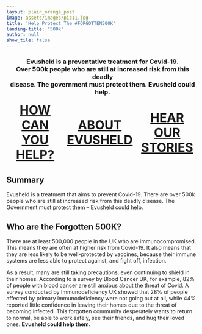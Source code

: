 ```yaml
---
layout: plain_orange_post
image: assets/images/pic11.jpg
title: 'Help Protect The #FORGOTTEN500K'
landing-title: "500k"
author: null
show_tile: false
---
```



<h3><center>Evusheld is a preventative treatment for Covid-19. <br> Over 500k people who are still at increased risk from this deadly <br> disease. The government must protect them. Evusheld could help.</center></h3>

<table class="tg" style="border:0px solid #000000;margin-left:auto;margin-right:auto;border-spacing: 60px;" >
    <thead>
<tr>
    <td class="tg-wp8o"><h1 style="margin : 0; padding-top:0;"><center><a href="https://getevusheld.uk/how-can-you-help/">HOW CAN</a><br><u><a href="https://getevusheld.uk/how-can-you-help/">YOU HELP?</a></u></center></h1</td>
    <td class="tg-wp8o"><h1 style="margin : 0; padding-top:0;"><center><a href="https://getevusheld.uk/about-evusheld/">ABOUT</a><br><u><a href="https://getevusheld.uk/about-evusheld/">EVUSHELD</a></u></center></h1></td>
    <td class="tg-wp8o"><h1 style="margin : 0; padding-top:0;"><center><a href="https://getevusheld.uk/hear-our-stories/">HEAR OUR</a><br><u><a href="https://getevusheld.uk/hear-our-stories/">STORIES</a></u></center></h1></td>
      </tr>
      </thead>
</table>

<h2>Summary</h2>

<p>Evusheld is a treatment that aims to prevent Covid-19. There are over 500k people who are still at increased risk from this deadly disease. The Government must protect them – Evusheld could help.</p>

<h2>Who are the Forgotten 500K?</h2>
<p>There are at least 500,000 people in the UK who are immunocompromised. This means they are often at higher risk from Covid-19. It also means that they are less likely to be well-protected by vaccines, because their immune systems are less able to protect against, and fight off, infection. </p>

<p>As a result, many are still taking precautions, even continuing to shield in their homes. According to a survey by Blood Cancer UK, for example, 82% of people with blood cancer are still anxious about the threat of Covid. A survey conducted by Immunodeficiency UK showed that 28% of people affected by primary immunodeficiency were not going out at all, while 44% reported little confidence in leaving their homes due to the threat of becoming infected. This forgotten community desperately wants to return to normal, be able to work safely, see their friends, and hug their loved ones. <b>Evusheld could help them.</b</p>


